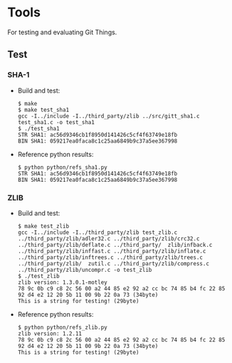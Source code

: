 # Tools
For testing and evaluating Git Things.

## Test

### SHA-1
* Build and test:
  ```shell
  $ make
  $ make test_sha1
  gcc -I../include -I../third_party/zlib ../src/gitt_sha1.c test_sha1.c -o test_sha1
  $ ./test_sha1
  STR SHA1: ac56d9346cb1f8950d141426c5cf4f63749e18fb
  BIN SHA1: 059217ea0faca8c1c25aa6849b9c37a5ee367998
  ```
* Reference python results:
  ```shell
  $ python python/refs_sha1.py
  STR SHA1: ac56d9346cb1f8950d141426c5cf4f63749e18fb
  BIN SHA1: 059217ea0faca8c1c25aa6849b9c37a5ee367998
  ```

### ZLIB
* Build and test:
  ```shell
  $ make test_zlib
  gcc -I../include -I../third_party/zlib test_zlib.c ../third_party/zlib/adler32.c ../third_party/zlib/crc32.c ../third_party/zlib/deflate.c ../third_party/  zlib/infback.c ../third_party/zlib/inffast.c ../third_party/zlib/inflate.c ../third_party/zlib/inftrees.c ../third_party/zlib/trees.c ../third_party/zlib/  zutil.c ../third_party/zlib/compress.c ../third_party/zlib/uncompr.c -o test_zlib
  $ ./test_zlib
  zlib version: 1.3.0.1-motley
  78 9c 0b c9 c8 2c 56 00 a2 44 85 e2 92 a2 cc bc 74 85 b4 fc 22 85 92 d4 e2 12 20 5b 11 00 9b 22 0a 73 (34byte)
  This is a string for testing! (29byte)
  ```
* Reference python results:
  ```shell
  $ python python/refs_zlib.py
  zlib version: 1.2.11
  78 9c 0b c9 c8 2c 56 00 a2 44 85 e2 92 a2 cc bc 74 85 b4 fc 22 85 92 d4 e2 12 20 5b 11 00 9b 22 0a 73 (34byte)
  This is a string for testing! (29byte)
  ```
